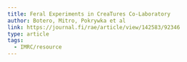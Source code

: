 ```yaml
---
title: Feral Experiments in CreaTures Co-Laboratory
author: Botero, Mitro, Pokrywka et al
link: https://journal.fi/rae/article/view/142583/92346
type: article
tags:
  - IMRC/resource
---
```

